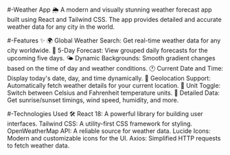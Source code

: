 #-Weather App 🌦️
A modern and visually stunning weather forecast app built using React and Tailwind CSS. The app provides detailed and accurate weather data for any city in the world.

#-Features ✨
🌍 Global Weather Search: Get real-time weather data for any city worldwide.
📅 5-Day Forecast: View grouped daily forecasts for the upcoming five days.
🌤️ Dynamic Backgrounds: Smooth gradient changes based on the time of day and weather conditions.
🕐 Current Date and Time: Display today's date, day, and time dynamically.
📍 Geolocation Support: Automatically fetch weather details for your current location.
🔄 Unit Toggle: Switch between Celsius and Fahrenheit temperature units.
🧭 Detailed Data: Get sunrise/sunset timings, wind speed, humidity, and more.

#-Technologies Used 🛠️
React 18: A powerful library for building user interfaces.
Tailwind CSS: A utility-first CSS framework for styling.
OpenWeatherMap API: A reliable source for weather data.
Lucide Icons: Modern and customizable icons for the UI.
Axios: Simplified HTTP requests to fetch weather data.
